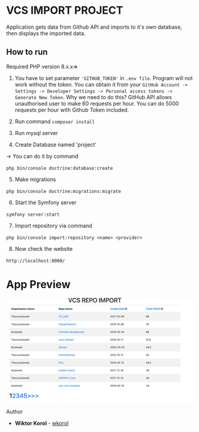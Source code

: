 # VCS IMPORT PROJECT
Application gets data from Github API and imports to it's own database, then displays the imported data.

## How to run
Required PHP version 8.x.x=> 

1. You have to set parameter `'GITHUB_TOKEN'` in `.env file`. Program will not work without the token. You can obtain it from your `GitHub Account -> Settings -> Developer Settings -> Personal access tokens -> Generate New Token`. Why we need to do this? GitHub API allows unauthorised user to make 60 requests per hour. You can do 5000 requests per hour with Github Token included. 


2. Run command 
`composer install`

3. Run mysql server 

4. Create Database named 'project'

-> You can do it by command

`php bin/console doctrine:database:create`

5. Make migrations

`php bin/console doctrine:migrations:migrate`

6. Start the Symfony server

`symfony server:start`

7. Import repository via command

`php bin/console import:repository <name> <provider>`

8. Now check the website

`http://localhost:8000/`

# App Preview

![preview.png](preview.png)

Author
* **Wiktor Korol** - [wkorol](https://github.com/wkorol)

